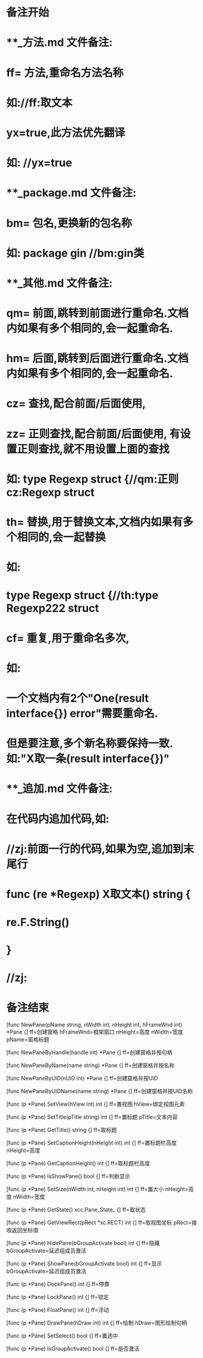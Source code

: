 # 备注开始
# **_方法.md 文件备注:
# ff= 方法,重命名方法名称
# 如://ff:取文本
#
# yx=true,此方法优先翻译
# 如: //yx=true

# **_package.md 文件备注:
# bm= 包名,更换新的包名称 
# 如: package gin //bm:gin类

# **_其他.md 文件备注:
# qm= 前面,跳转到前面进行重命名.文档内如果有多个相同的,会一起重命名.
# hm= 后面,跳转到后面进行重命名.文档内如果有多个相同的,会一起重命名.
# cz= 查找,配合前面/后面使用,
# zz= 正则查找,配合前面/后面使用, 有设置正则查找,就不用设置上面的查找
# 如: type Regexp struct {//qm:正则 cz:Regexp struct
#
# th= 替换,用于替换文本,文档内如果有多个相同的,会一起替换
# 如:
# type Regexp struct {//th:type Regexp222 struct
#
# cf= 重复,用于重命名多次,
# 如: 
# 一个文档内有2个"One(result interface{}) error"需要重命名.
# 但是要注意,多个新名称要保持一致. 如:"X取一条(result interface{})"

# **_追加.md 文件备注:
# 在代码内追加代码,如:
# //zj:前面一行的代码,如果为空,追加到末尾行
# func (re *Regexp) X取文本() string { 
# re.F.String()
# }
# //zj:
# 备注结束

[func NewPane(pName string, nWidth int, nHeight int, hFrameWnd int) *Pane {]
ff=创建窗格
hFrameWnd=框架窗口
nHeight=高度
nWidth=宽度
pName=窗格标题

[func NewPaneByHandle(handle int) *Pane {]
ff=创建窗格并按句柄

[func NewPaneByName(name string) *Pane {]
ff=创建窗格并按名称

[func NewPaneByUID(nUID int) *Pane {]
ff=创建窗格并按UID

[func NewPaneByUIDName(name string) *Pane {]
ff=创建窗格并按UID名称

[func (p *Pane) SetView(hView int) int {]
ff=置视图
hView=绑定视图元素

[func (p *Pane) SetTitle(pTitle string) int {]
ff=置标题
pTitle=文本内容

[func (p *Pane) GetTitle() string {]
ff=取标题

[func (p *Pane) SetCaptionHeight(nHeight int) int {]
ff=置标题栏高度
nHeight=高度

[func (p *Pane) GetCaptionHeight() int {]
ff=取标题栏高度

[func (p *Pane) IsShowPane() bool {]
ff=判断显示

[func (p *Pane) SetSize(nWidth int, nHeight int) int {]
ff=置大小
nHeight=高度
nWidth=宽度

[func (p *Pane) GetState() xcc.Pane_State_ {]
ff=取状态

[func (p *Pane) GetViewRect(pRect *xc.RECT) int {]
ff=取视图坐标
pRect=接收返回坐标值

[func (p *Pane) HidePane(bGroupActivate bool) int {]
ff=隐藏
bGroupActivate=延迟组成员激活

[func (p *Pane) ShowPane(bGroupActivate bool) int {]
ff=显示
bGroupActivate=延迟组成员激活

[func (p *Pane) DockPane() int {]
ff=停靠

[func (p *Pane) LockPane() int {]
ff=锁定

[func (p *Pane) FloatPane() int {]
ff=浮动

[func (p *Pane) DrawPane(hDraw int) int {]
ff=绘制
hDraw=图形绘制句柄

[func (p *Pane) SetSelect() bool {]
ff=置选中

[func (p *Pane) IsGroupActivate() bool {]
ff=是否激活
